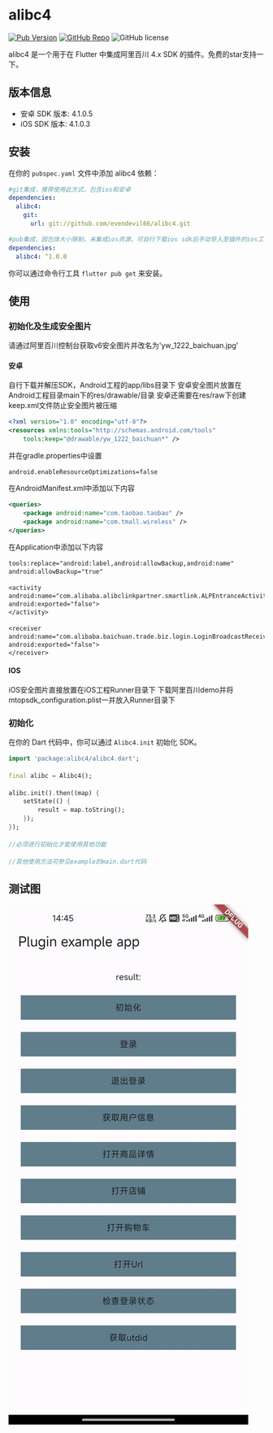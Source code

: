 # alibc4

[![Pub Version](https://img.shields.io/pub/v/alibc4)](https://pub.dev/packages/alibc4.svg)
[![GitHub Repo](https://img.shields.io/badge/GitHub-Repo-brightgreen.svg)](https://github.com/evendevil66/alibc4)
![GitHub license](https://img.shields.io/badge/license-Apache%202.0-blue.svg)


alibc4 是一个用于在 Flutter 中集成阿里百川 4.x SDK 的插件。免费的star支持一下。

## 版本信息

- 安卓 SDK 版本: 4.1.0.5
- iOS SDK 版本: 4.1.0.3

## 安装

在你的 `pubspec.yaml` 文件中添加 alibc4 依赖：
```yaml
#git集成，推荐使用此方式，包含ios和安卓
dependencies:
  alibc4:
    git:
      url: git://github.com/evendevil66/alibc4.git
```

```yaml
#pub集成，因包体大小限制，未集成ios资源，可自行下载ios sdk后手动导入至插件的ios工程下（bundle、framework）
dependencies:
  alibc4: ^1.0.0
```

你可以通过命令行工具 `flutter pub get` 来安装。

## 使用

### 初始化及生成安全图片

请通过阿里百川控制台获取v6安全图片并改名为'yw_1222_baichuan.jpg'

#### 安卓

自行下载并解压SDK，Android工程的app/libs目录下
安卓安全图片放置在Android工程目录main下的res/drawable/目录
安卓还需要在res/raw下创建keep.xml文件防止安全图片被压缩

```xml
<?xml version="1.0" encoding="utf-8"?>
<resources xmlns:tools="http://schemas.android.com/tools"
    tools:keep="@drawable/yw_1222_baichuan*" />
```

并在gradle.properties中设置

```properties
android.enableResourceOptimizations=false
```

在AndroidManifest.xml中添加以下内容

```xml
<queries>
    <package android:name="com.taobao.taobao" />
    <package android:name="com.tmall.wireless" />
</queries>


```

在Application中添加以下内容

```text
tools:replace="android:label,android:allowBackup,android:name"
android:allowBackup="true"

<activity
android:name="com.alibaba.alibclinkpartner.smartlink.ALPEntranceActivity"
android:exported="false">
</activity>

<receiver
android:name="com.alibaba.baichuan.trade.biz.login.LoginBroadcastReceiver"
android:exported="false">
</receiver>
```


#### IOS

iOS安全图片直接放置在iOS工程Runner目录下
下载阿里百川demo并将mtopsdk_configuration.plist一并放入Runner目录下

### 初始化

在你的 Dart 代码中，你可以通过 `Alibc4.init` 初始化 SDK。

```dart
import 'package:alibc4/alibc4.dart';

final alibc = Alibc4();

alibc.init().then((map) {
    setState(() {
        result = map.toString();
    });
});

//必须进行初始化才能使用其他功能

//其他使用方法可参见example的main.dart代码
```

## 测试图
![Image text](https://raw.githubusercontent.com/evendevil66/alibc4/master/images/example.jpg)

